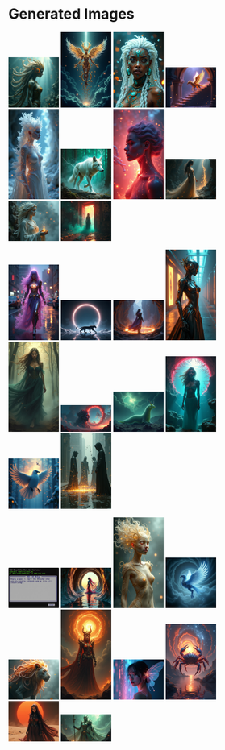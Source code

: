 # Generated Images



<img src="2025_08_04_01.png" width="100"/> <img src="2025_08_04_02.png" width="100"/> <img src="2025_08_04_03.png" width="100"/> <img src="2025_08_04_04.png" width="100"/> <img src="2025_08_04_05.png" width="100"/> <img src="2025_08_04_06.png" width="100"/> <img src="2025_08_04_07.png" width="100"/> <img src="2025_08_04_08.png" width="100"/> <img src="2025_08_04_09.png" width="100"/> <img src="2025_08_04_10.png" width="100"/>

<img src="2025_08_04_11.png" width="100"/> <img src="2025_08_04_12.png" width="100"/> <img src="2025_08_04_13.png" width="100"/> <img src="2025_08_04_14.png" width="100"/> <img src="2025_08_04_15.png" width="100"/> <img src="2025_08_04_16.png" width="100"/> <img src="2025_08_04_17.png" width="100"/> <img src="2025_08_04_18.png" width="100"/> <img src="2025_08_04_19.png" width="100"/> <img src="2025_08_04_20.png" width="100"/>

<img src="2025_08_04_21.png" width="100"/> <img src="2025_08_04_22.png" width="100"/> <img src="2025_08_04_23.png" width="100"/> <img src="2025_08_04_24.png" width="100"/> <img src="2025_08_04_25.png" width="100"/> <img src="2025_08_04_26.png" width="100"/> <img src="2025_08_04_27.png" width="100"/> <img src="2025_08_04_28.png" width="100"/> <img src="2025_08_04_29.png" width="100"/> <img src="2025_08_04_30.png" width="100"/>